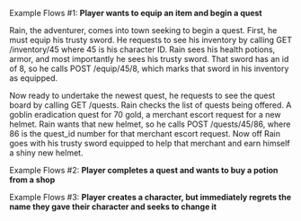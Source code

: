 Example Flows #1:
**Player wants to equip an item and begin a quest**

Rain, the adventurer, comes into town seeking to begin a quest.
First, he must equip his trusty sword. He requests to see his inventory by calling GET /inventory/45 where 45 is his character ID.
Rain sees his health potions, armor, and most importantly he sees his trusty sword. 
That sword has an id of 8, so he calls POST /equip/45/8, which marks that sword in his inventory as equipped.

Now ready to undertake the newest quest, he requests to see the quest board by calling GET /quests.
Rain checks the list of quests being offered. A goblin eradication quest for 70 gold, a merchant escort request for a new helmet.
Rain wants that new helmet, so he calls POST /quests/45/86, where 86 is the quest_id number for that merchant escort request.
Now off Rain goes with his trusty sword equipped to help that merchant and earn himself a shiny new helmet.



Example Flows #2:
**Player completes a quest and wants to buy a potion from a shop**

Example Flows #3:
**Player creates a character, but immediately regrets the name they gave their character and seeks to change it**
